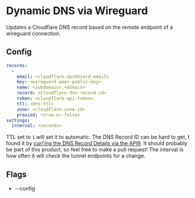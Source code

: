 # Dynamic DNS via Wireguard

Updates a Cloudflare DNS record based on the remote endpoint of a wireguard connection.

## Config

```yaml
records:
  -
    email: <cloudflare-dashboard-email>
    key: <wireguard-peer-public-key>
    name: <subdomain>.<domain>
    record: <cloudflare-dns-record-id>
    token: <cloudflare-api-token>
    ttl: <dns-ttl>
    zone: <cloudflare-zone-id>
    proxied: <true-or-false>
settings:
  interval: <seconds>
``` 

TTL set to `1` will set it to automatic.
The DNS Record ID can be hard to get, I found it by [curl'ing the DNS Record Details via the API9](https://api.cloudflare.com/#dns-records-for-a-zone-dns-record-details).
It should probably be part of this product, so feel free to make a pull request!
The interval is how often it will check the tunnel endpoints for a change.

## Flags

* --config <config-file>

